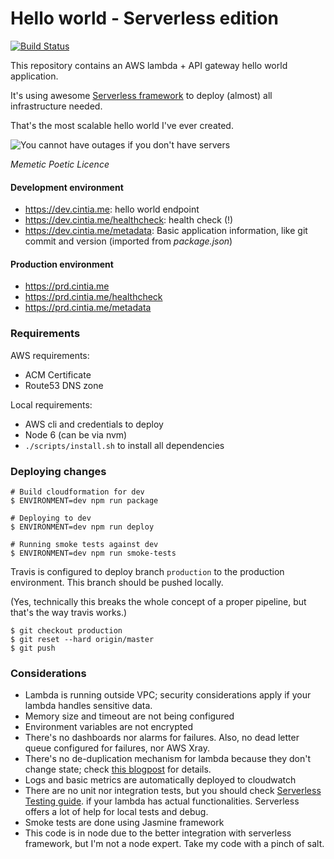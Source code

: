 # Hello world - Serverless edition

[![Build Status](https://travis-ci.org/cintiadr/sample-lambda-app.svg?branch=master)](https://travis-ci.org/cintiadr/sample-lambda-app)

This repository contains an AWS lambda + API gateway hello world application.

It's using awesome [Serverless framework](https://serverless.com/) to deploy (almost) all infrastructure needed.

That's the most scalable hello world I've ever created.

![You cannot have outages if you don't have servers](https://memegenerator.net/img/instances/500x/80611404/you-cannot-have-outages-if-you-dont-have-servers.jpg)

_Memetic Poetic Licence_

#### Development environment
  - <https://dev.cintia.me>: hello world endpoint
  - <https://dev.cintia.me/healthcheck>: health check (!)
  - <https://dev.cintia.me/metadata>: Basic application information, like git commit and version (imported from _package.json_)

#### Production environment
  - <https://prd.cintia.me>
  - <https://prd.cintia.me/healthcheck>
  - <https://prd.cintia.me/metadata>

### Requirements

AWS requirements:
  - ACM Certificate
  - Route53 DNS zone

Local requirements:
  - AWS cli and credentials to deploy
  - Node 6 (can be via nvm)
  - `./scripts/install.sh` to install all dependencies

### Deploying changes
```
# Build cloudformation for dev
$ ENVIRONMENT=dev npm run package

# Deploying to dev
$ ENVIRONMENT=dev npm run deploy

# Running smoke tests against dev
$ ENVIRONMENT=dev npm run smoke-tests
```

Travis is configured to deploy branch `production` to the production environment.
This branch should be pushed locally.

(Yes, technically this breaks the whole concept of a proper pipeline,
but that's the way travis works.)
```
$ git checkout production
$ git reset --hard origin/master
$ git push
```

### Considerations
  - Lambda is running outside VPC; security considerations apply if your lambda
  handles sensitive data.
  - Memory size and timeout are not being configured
  - Environment variables are not encrypted
  - There's no dashboards nor alarms for failures. Also, no dead letter queue
  configured for failures, nor AWS Xray.
  - There's no de-duplication mechanism for lambda because they don't change state;
  check [this blogpost](https://blog.sungardas.com/CTOLabs/2017/06/run-lambda-run/)
  for details.
  - Logs and basic metrics are automatically deployed to cloudwatch
  - There are no unit nor integration tests, but you should check [Serverless Testing guide](https://serverless.com/framework/docs/providers/aws/guide/testing/).
  if your lambda has actual functionalities.
  Serverless offers a lot of help for local tests and debug.
  - Smoke tests are done using Jasmine framework
  - This code is in node due to the better integration with serverless framework,
  but I'm not a node expert. Take my code with a pinch of salt.
